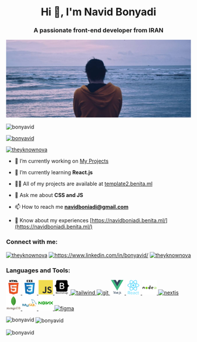 <h1 align="center">Hi 👋, I'm Navid Bonyadi</h1>
<h3 align="center">A passionate front-end developer from IRAN</h3>
<img src="https://github.com/BonyaviD/bonyavid/blob/main/nova.jpg">
<p align="left"> <img src="https://komarev.com/ghpvc/?username=bonyavid&label=Profile%20views&color=0e75b6&style=flat" alt="bonyavid" /> </p>

<p align="left"> <a href="https://github.com/ryo-ma/github-profile-trophy"><img src="https://github-profile-trophy.vercel.app/?username=bonyavid" alt="bonyavid" /></a> </p>

<p align="left"> <a href="https://twitter.com/theyknownova" target="blank"><img src="https://img.shields.io/twitter/follow/theyknownova?logo=twitter&style=for-the-badge" alt="theyknownova" /></a> </p>

- 🔭 I’m currently working on [My Projects](template2.benita.ml)

- 🌱 I’m currently learning **React.js**

- 👨‍💻 All of my projects are available at [template2.benita.ml](template2.benita.ml)

- 💬 Ask me about **CSS and JS**

- 📫 How to reach me **navidboniadi@gmail.com**

- 📄 Know about my experiences [https://navidboniadi.benita.ml/](https://navidboniadi.benita.ml/)

<h3 align="left">Connect with me:</h3>
<p align="left">
<a href="https://twitter.com/theyknownova" target="blank"><img align="center" src="https://raw.githubusercontent.com/rahuldkjain/github-profile-readme-generator/master/src/images/icons/Social/twitter.svg" alt="theyknownova" height="30" width="40" /></a>
<a href="https://linkedin.com/in/bonyavid/" target="blank"><img align="center" src="https://raw.githubusercontent.com/rahuldkjain/github-profile-readme-generator/master/src/images/icons/Social/linked-in-alt.svg" alt="https://www.linkedin.com/in/bonyavid/" height="30" width="40" /></a>
<a href="https://instagram.com/theyknownova" target="blank"><img align="center" src="https://raw.githubusercontent.com/rahuldkjain/github-profile-readme-generator/master/src/images/icons/Social/instagram.svg" alt="theyknownova" height="30" width="40" /></a>
</p>

<h3 align="left">Languages and Tools:</h3>
<p align="left">    <a href="https://www.w3.org/html/" target="_blank" rel="noreferrer">
        <img
          src="https://raw.githubusercontent.com/devicons/devicon/master/icons/html5/html5-original-wordmark.svg"
          alt="html5"
          width="40"
          height="40"
        />
      </a>
      <a href="https://www.w3schools.com/css/" target="_blank" rel="noreferrer">
        <img
          src="https://raw.githubusercontent.com/devicons/devicon/master/icons/css3/css3-original-wordmark.svg"
          alt="css3"
          width="40"
          height="40"
        />
      </a>
      <a
      href="https://developer.mozilla.org/en-US/docs/Web/JavaScript"
      target="_blank"
      rel="noreferrer"
    >
      <img
        src="https://raw.githubusercontent.com/devicons/devicon/master/icons/javascript/javascript-original.svg"
        alt="javascript"
        width="40"
        height="40"
      />
    </a>
      <a href="https://getbootstrap.com" target="_blank" rel="noreferrer">
        <img
          src="https://raw.githubusercontent.com/devicons/devicon/master/icons/bootstrap/bootstrap-plain-wordmark.svg"
          alt="bootstrap"
          width="40"
          height="40"
        />
      </a>
      <a href="https://tailwindcss.com/" target="_blank" rel="noreferrer">
        <img
          src="https://www.vectorlogo.zone/logos/tailwindcss/tailwindcss-icon.svg"
          alt="tailwind"
          width="40"
          height="40"
        />
      </a>
      <a href="https://git-scm.com/" target="_blank" rel="noreferrer">
        <img
          src="https://www.vectorlogo.zone/logos/git-scm/git-scm-icon.svg"
          alt="git"
          width="40"
          height="40"
        />
      </a>
      <a href="https://vuejs.org/" target="_blank" rel="noreferrer">
        <img
          src="https://raw.githubusercontent.com/devicons/devicon/master/icons/vuejs/vuejs-original-wordmark.svg"
          alt="vuejs"
          width="40"
          height="40"
        />
      </a>
      <a href="https://reactjs.org/" target="_blank" rel="noreferrer">
        <img
          src="https://raw.githubusercontent.com/devicons/devicon/master/icons/react/react-original-wordmark.svg"
          alt="react"
          width="40"
          height="40"
        />
      </a>
      <a href="https://nodejs.org" target="_blank" rel="noreferrer">
        <img
          src="https://raw.githubusercontent.com/devicons/devicon/master/icons/nodejs/nodejs-original-wordmark.svg"
          alt="nodejs"
          width="40"
          height="40"
        />
      </a>
      <a href="https://nextjs.org/" target="_blank" rel="noreferrer">
        <img
          src="https://cdn.worldvectorlogo.com/logos/nextjs-2.svg"
          alt="nextjs"
          width="40"
          height="40"
        />
      </a>
<a href="https://www.mongodb.com/" target="_blank" rel="noreferrer">
        <img
          src="https://raw.githubusercontent.com/devicons/devicon/master/icons/mongodb/mongodb-original-wordmark.svg"
          alt="mongodb"
          width="40"
          height="40"
        />
      </a>
      <a href="https://www.mysql.com/" target="_blank" rel="noreferrer">
        <img
          src="https://raw.githubusercontent.com/devicons/devicon/master/icons/mysql/mysql-original-wordmark.svg"
          alt="mysql"
          width="40"
          height="40"
        />
      </a>
 
 <a href="https://www.nginx.com" target="_blank" rel="noreferrer">
        <img
          src="https://raw.githubusercontent.com/devicons/devicon/master/icons/nginx/nginx-original.svg"
          alt="nginx"
          width="40"
          height="40"
        />
      </a>
      <a href="https://www.figma.com/" target="_blank" rel="noreferrer">
        <img
          src="https://www.vectorlogo.zone/logos/figma/figma-icon.svg"
          alt="figma"
          width="40"
          height="40"
        />
      </a></p>

<p><img align="left" src="https://github-readme-stats.vercel.app/api/top-langs?username=bonyavid&show_icons=true&locale=en&layout=compact" alt="bonyavid" /></p>

<p>&nbsp;<img align="center" src="https://github-readme-stats.vercel.app/api?username=bonyavid&show_icons=true&locale=en" alt="bonyavid" /></p>

<p><img align="center" src="https://github-readme-streak-stats.herokuapp.com/?user=bonyavid&" alt="bonyavid" /></p>
